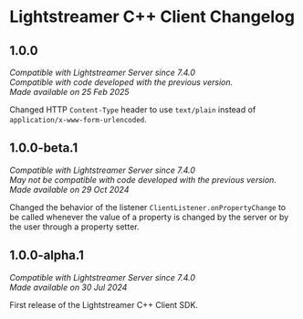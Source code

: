 # Lightstreamer C++ Client Changelog

## 1.0.0
*Compatible with Lightstreamer Server since 7.4.0*<br/>
*Compatible with code developed with the previous version.*<br/>
*Made available on 25 Feb 2025*

Changed HTTP `Content-Type` header to use `text/plain` instead of `application/x-www-form-urlencoded`.


## 1.0.0-beta.1
*Compatible with Lightstreamer Server since 7.4.0*<br/>
*May not be compatible with code developed with the previous version.*<br/>
*Made available on 29 Oct 2024*

Changed the behavior of the listener `ClientListener.onPropertyChange` to be called whenever the value of a property is changed by the server or by the user through a property setter.


## 1.0.0-alpha.1
*Compatible with Lightstreamer Server since 7.4.0*<br/>
*Made available on 30 Jul 2024*

First release of the Lightstreamer C++ Client SDK.